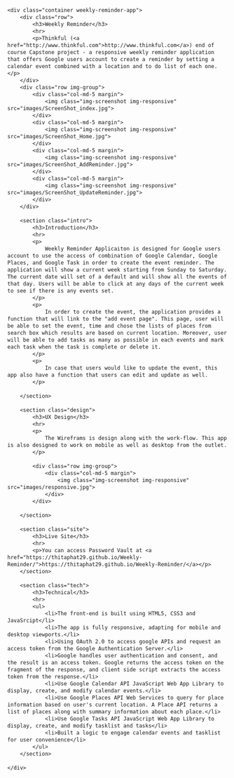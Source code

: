 <!DOCTYPE html>
<html>
<head>
	<title>Documentation</title>
	<head prefix="og: http://ogp.me/ns# fb: http://ogp.me/ns/fb# object: http://ogp.me/ns/object# article: http://ogp.me/ns/article# profile: http://ogp.me/ns/profile#">
    <meta charset='utf-8'>
	<link href="https://maxcdn.bootstrapcdn.com/bootstrap/3.3.7/css/bootstrap.min.css" rel="stylesheet" integrity="sha384-BVYiiSIFeK1dGmJRAkycuHAHRg32OmUcww7on3RYdg4Va+PmSTsz/K68vbdEjh4u" crossorigin="anonymous">
	<link rel="stylesheet" href="css/main.css">
</head>

<body>

	<div class="container weekly-reminder-app">
		<div class="row">
			<h3>Weekly Reminder</h3>
			<hr>
			<p>Thinkful (<a href="http://www.thinkful.com">http://www.thinkful.com</a>) end of course Capstone project - a responsive weekly reminder application that offers Google users account to create a reminder by setting a calendar event combined with a location and to do list of each one.</p>
		</div>
		<div class="row img-group">
			<div class="col-md-5 margin">
				<img class="img-screenshot img-responsive" src="images/ScreenShot_index.jpg">
			</div>
			<div class="col-md-5 margin">
				<img class="img-screenshot img-responsive" src="images/ScreenShot_Home.jpg">
			</div>
			<div class="col-md-5 margin">
				<img class="img-screenshot img-responsive" src="images/ScreenShot_AddReminder.jpg">
			</div>
			<div class="col-md-5 margin">
				<img class="img-screenshot img-responsive" src="images/ScreenShot_UpdateReminder.jpg">
			</div>
		</div>

		<section class="intro">
			<h3>Introduction</h3>
			<hr>
			<p>
				Weekly Reminder Applicaiton is designed for Google users account to use the access of combination of Google Calendar, Google Places, and Google Task in order to create the event reminder. The application will show a current week starting from Sunday to Saturday. The current date will set of a default and will show all the events of that day. Users will be able to click at any days of the current week to see if there is any events set.
			</p>
			<p>
				In order to create the event, the application provides a function that will link to the "add event page". This page, user will be able to set the event, time and chose the lists of places from search box which results are based on current location. Moreover, user will be able to add tasks as many as possible in each events and mark each task when the task is complete or delete it.
			</p>
			<p>
				In case that users would like to update the event, this app also have a function that users can edit and update as well.
			</p>
			
		</section>

		<section class="design">
			<h3>UX Design</h3>
			<hr>
			<p>
				The Wireframs is design along with the work-flow. This app is also designed to work on mobile as well as desktop from the outlet.
			</p>

			<div class="row img-group">
				<div class="col-md-5 margin">
					<img class="img-screenshot img-responsive" src="images/responsive.jpg">
				</div>
			</div>

		</section>

		<section class="site">
			<h3>Live Site</h3>
			<hr>
			<p>You can access Password Vault at <a href="https://thitaphat29.github.io/Weekly-Reminder/">https://thitaphat29.github.io/Weekly-Reminder/</a></p>
		</section>

		<section class="tech">
			<h3>Technical</h3>
			<hr>
			<ul>
				<li>The front-end is built using HTML5, CSS3 and JavaSrcipt</li>
				<li>The app is fully responsive, adapting for mobile and desktop viewports.</li>
				<li>Using OAuth 2.0 to access google APIs and request an access token from the Google Authentication Server.</li>
				<li>Google handles user authentication and consent, and the result is an access token. Google returns the access token on the fragment of the response, and client side script extracts the access token from the response.</li>
				<li>Use Google Calendar API JavaScript Web App Library to display, create, and modify calendar events.</li>
				<li>Use Google Places API Web Services to query for place information based on user's current location. A Place API returns a list of places along with summary information about each place.</li>
				<li>Use Google Tasks API JavaScript Web App Library to display, create, and modify tasklist and tasks</li>
				<li>Built a logic to engage calendar events and tasklist for user convenience</li>
			</ul>
		</section>

	</div>

</body>
</html>
